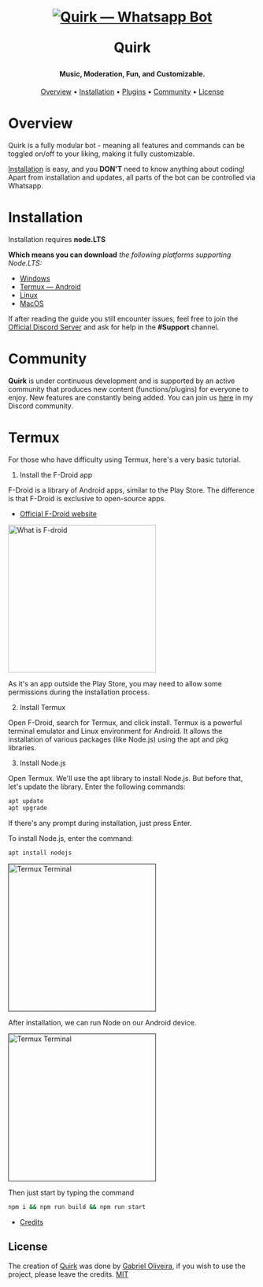 <h1 align="center">
  <br>
  <a href="https://github.com/Polabiel/Quirk"><img src="https://github.com/Polabiel/Quirk/assets/40695127/c1530d65-cff8-4dbe-a0a4-3767fb88b162" alt="Quirk — Whatsapp Bot"></a>
  <br>

  Quirk
  <br>  
</h1>

<h4 align="center">Music, Moderation, Fun, and Customizable.</h4>

<p align="center">
  <a href="#overview">Overview</a>
  •
  <a href="#installation">Installation</a>
  •
  <a href="#plugins">Plugins</a>
  •
  <a href="#community">Community</a>
  •
  <a href="#license">License</a>
</p>

# Overview

Quirk is a fully modular bot - meaning all features and commands can be toggled on/off to your liking, making it fully customizable.

[Installation](#Installation) is easy, and you **DON'T** need to know anything about coding! Apart from installation and updates, all parts of the bot can be controlled via Whatsapp.

# Installation

Installation requires **node.LTS**

**Which means you can download** *the following platforms supporting Node.LTS:*

- [Windows](https://nodejs.org/pt-br/download/)
- [Termux — Android](#termux)
- [Linux](https://nodejs.org/pt-br/download/)
- [MacOS](https://nodejs.org/pt-br/download/)

If after reading the guide you still encounter issues, feel free to join the
[Official Discord Server](https://discord.gg/BgQrmc6TnC) and ask for help in the **#Support** channel.

# Community

**Quirk** is under continuous development and is supported by an active community that produces new content (functions/plugins) for everyone to enjoy. New features are constantly being added. You can join us [here](https://discord.gg/BgQrmc6TnC) in my Discord community.

# Termux

For those who have difficulty using Termux, here's a very basic tutorial.

1. Install the F-Droid app

F-Droid is a library of Android apps, similar to the Play Store. The difference is that F-Droid is exclusive to open-source apps.

- [Official F-Droid website](fdroid.org)

<a href="https://fdroid.org"><img src="https://content.invisioncic.com/v310067/monthly_2022_07/f-droid.png.9c45eb46593f3eb4276b56b7e5534118.png" alt="What is F-droid" width=300px></a>

As it's an app outside the Play Store, you may need to allow some permissions during the installation process.

2. Install Termux

Open F-Droid, search for Termux, and click install. Termux is a powerful terminal emulator and Linux environment for Android. It allows the installation of various packages (like Node.js) using the apt and pkg libraries.

3. Install Node.js

Open Termux. We'll use the apt library to install Node.js. But before that, let's update the library. Enter the following commands:

```bash
apt update
apt upgrade
```

If there's any prompt during installation, just press Enter.

To install Node.js, enter the command:

```bash
apt install nodejs
```

<a href=""><img src="https://content.invisioncic.com/v310067/monthly_2022_07/apt-nodejs.png.94906a380be23e14fc1f8e13c89820cb.png" alt="Termux Terminal" width=300px></a>

After installation, we can run Node on our Android device.

<a href=""><img src="https://content.invisioncic.com/v310067/monthly_2022_07/node-running.png.4a758f1bb384e6c748c9ca14af7458ae.png" alt="Termux Terminal" width=300px></a>

Then just start by typing the command
```bash
npm i && npm run build && npm run start
```

- [Credits](https://forum.casadodesenvolvedor.com.br/topic/44722-como-emular-um-terminal-linux-e-instalar-o-nodejs-no-android/)

## License

The creation of [Quirk](https://github.com/Polabiel/Quirk/) was done by [Gabriel Oliveira](https://github.com/Polabiel/), if you wish to use the project, please leave the credits.
[MIT](https://github.com/Polabiel/Quirk/blob/main/LICENSE)

